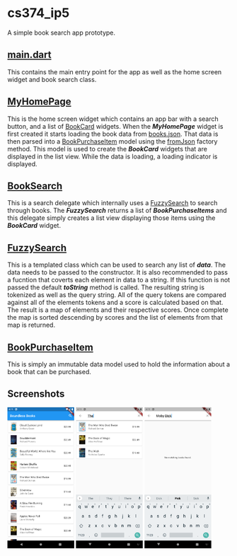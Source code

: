 # cs374_ip5

A simple book search app prototype.

## [main.dart](lib/main.dart)
This contains the main entry point for the app as well as the home screen widget and book search class.

## [MyHomePage](lib/main.dart#L30)
This is the home screen widget which contains an app bar with a search button, and a list of [BookCard](lib/widgets/book_card.dart) widgets. When the ***MyHomePage*** widget is first created it starts loading the book data from [books.json](assets/books.json). That data is then parsed into a [BookPurchaseItem](lib/models/book_purchase_item.dart) model using the [fromJson](lib/models/book_purchase_item.dart#L21) factory method. This model is used to create the ***BookCard*** widgets that are displayed in the list view. While the data is loading, a loading indicator is displayed.

## [BookSearch](lib/main.dart#L91)
This is a search delegate which internally uses a [FuzzySearch](lib/utils/fuzzy_search.dart) to search through books. The ***FuzzySearch*** returns a list of ***BookPurchaseItems*** and this delegate simply creates a list view displaying those items using the ***BookCard*** widget.

## [FuzzySearch](lib/utils/fuzzy_search.dart)
This is a templated class which can be used to search any list of ***data***. The data needs to be passed to the constructor. It is also recommended to pass a fucntion that coverts each element in data to a string. If this function is not passed the default ***toString*** method is called. The resulting string is tokenized as well as the query string. All of the query tokens are compared against all of the elements tokens and a score is calculated based on that. The result is a map of elements and their respective scores. Once complete the map is sorted descending by scores and the list of elements from that map is returned.

## [BookPurchaseItem](lib/models/book_purchase_item.dart)
This is simply an immutable data model used to hold the information about a book that can be purchased.

## Screenshots
<img src="https://github.com/timlassiter11/CS374_IP5/blob/assets/home.png?raw=true" width="30%"></img>
<img src="https://github.com/timlassiter11/CS374_IP5/blob/assets/search.png?raw=true" width="30%"></img>
<img src="https://github.com/timlassiter11/CS374_IP5/blob/assets/search_no_results.png?raw=true" width="30%"></img> 
